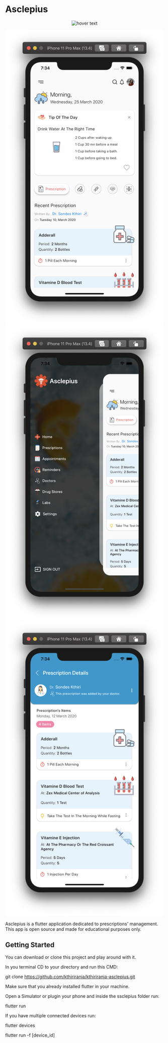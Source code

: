 # Asclepius


<p align="center">
  <img src="pics/7.gif" width="400" title="hover text">
</p>

![alt text](pics/1.png?raw=true "Asclepius GIF")
![alt text](pics/3.png?raw=true "Asclepius GIF")
![alt text](pics/5.png?raw=true "Asclepius GIF")

Asclepius is a flutter application dedicated to prescriptions' management. This app is open source and made for educational purposes only.

## Getting Started

You can download or clone this project and play around with it.

In you terminal CD to your directory and run this CMD:

git clone https://github.com/kthirirania/kthirirania-asclepius.git

Make sure that you already installed flutter in your machine.

Open a Simulator or plugin your phone and inside the ssclepius folder run:

flutter run

If you have multiple connected devices run:

flutter devices

flutter run -f [device_id]



